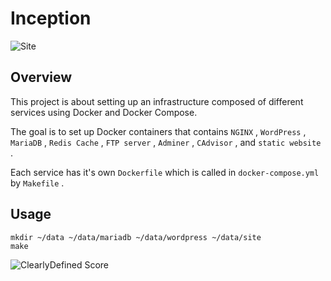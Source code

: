 # Inception

![Site](https://user-images.githubusercontent.com/108487635/184502340-e401d128-7400-4000-a989-f0edf820951a.png)

<h2>Overview</h2>

This project is about setting up an infrastructure composed of different services using Docker and Docker Compose.

The goal is to set up Docker containers that contains `NGINX` , `WordPress` , `MariaDB` , `Redis Cache` , `FTP server` , `Adminer` , `CAdvisor` , and `static website` .

Each service has it's own `Dockerfile` which is called in `docker-compose.yml` by `Makefile` .



<h2>Usage</h2>

    mkdir ~/data ~/data/mariadb ~/data/wordpress ~/data/site
    make

![ClearlyDefined Score](https://img.shields.io/badge/success-125%2F100-brightgreen)

